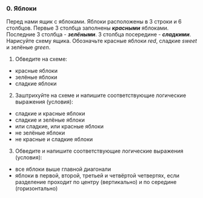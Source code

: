 ### 0. Яблоки
Перед нами ящик с яблоками. Яблоки расположены в 3 строки и 6 столбцов. Первые 3 столбца заполнены ***красными*** яблоками. Последние 3 столбца - ***зелёными***. 3 столбца посередине - ***сладкими***. Нарисуйте схему ящика. Обозначьте красные яблоки *red*, сладкие *sweet* и зелёные *green*. 
1. Обведите на схеме:
  - красные яблоки
  - зелёные яблоки
  - сладкие яблоки
2. Заштрихуйте на схеме и напишите соответствующие логические выражения (условия):
  - сладкие и красные яблоки
  - сладкие и зелёные яблоки
  - или сладкие, или красные яблоки
  - не зелёные яблоки
  - не красные и сладкие яблоки
3. Обведите и напишите соответствующие логические выражения (условия):
  - все яблоки выше главной диагонали
  - яблоки в первой, второй, третьей и четвёртой четвертях, если разделение проходит по центру (вертикально) и по середине (горизонтально)
